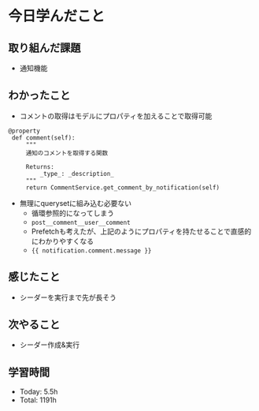 # 今日学んだこと
## 取り組んだ課題
- 通知機能
## わかったこと
- コメントの取得はモデルにプロパティを加えることで取得可能
 ```
@property
  def comment(self):
      """
      通知のコメントを取得する関数

      Returns:
          _type_: _description_
      """
      return CommentService.get_comment_by_notification(self)
```
- 無理にquerysetに組み込む必要ない
    - 循環参照的になってしまう
    - `post__comment__user__comment`
    - Prefetchも考えたが、上記のようにプロパティを持たせることで直感的にわかりやすくなる
    - `{{ notification.comment.message }}`
## 感じたこと
- シーダーを実行まで先が長そう
## 次やること
- シーダー作成&実行
## 学習時間
- Today: 5.5h
- Total: 1191h